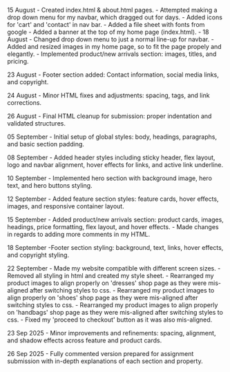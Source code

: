 15 August - Created index.html & about.html pages.
          - Attempted making a drop down menu for my navbar, which dragged out for days.
          - Added icons for 'cart' and 'contact' in nav bar.
          - Added a file sheet with fonts from google
          - Added a banner at the top of my home page (index.html).
          -
18 August - Changed drop down menu to just a normal line-up for navbar.
          - Added and resized images in my home page, so to fit the page propely and elegantly.
          - Implemented product/new arrivals section: images, titles, and pricing.

23 August - Footer section added: Contact information, social media links, and copyright.

24 August - Minor HTML fixes and adjustments: spacing, tags, and link corrections.

26 August - Final HTML cleanup for submission: proper indentation and validated structures.

05 September - Initial setup of global styles: body, headings, paragraphs, and basic section padding.

08 September - Added header styles including sticky header, flex layout, logo and navbar alignment, hover effects for links, and active link underline.

10 September - Implemented hero section with background image, hero text, and hero buttons styling.

12 September - Added feature section styles: feature cards, hover effects, images, and responsive container layout.

15 September - Added product/new arrivals section: product cards, images, headings, price formatting, flex layout, and hover effects.
             - Made changes in regards to adding more comments in my HTML.

18 September -Footer section styling: background, text, links, hover effects, and copyright styling. 

22 September  - Made my website compatible with different screen sizes.
              - Removed all styling in html and created my style sheet.
              - Rearranged my product images to align properly on 'dresses' shop page as they were mis-aligned after switching styles to css.
              - Rearranged my product images to align properly on 'shoes' shop page as they were mis-aligned after switching styles to css.
              - Rearranged my product images to align properly on 'handbags' shop page as they were mis-aligned after switching styles to css.
              - Fixed my 'proceed to checkout' button as it was also mis-aligned.

23 Sep 2025 - Minor improvements and refinements: spacing, alignment, and shadow effects across feature and product cards.

26 Sep 2025 - Fully commented version prepared for assignment submission with in-depth explanations of each section and property.          
